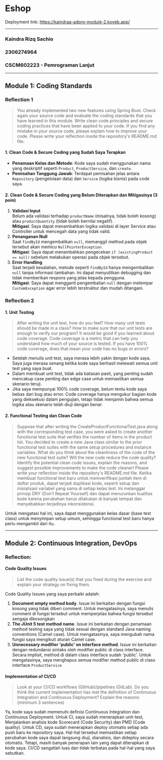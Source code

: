 # Eshop
Deployment link: https://kaindraa-adpro-module-2.koyeb.app/

---
### Kaindra Rizq Sachio
### 2306274964   
### CSCM602223 - Pemrograman Lanjut

---
## Module 1: Coding Standards
### Reflection 1
> You already implemented two new features using Spring Boot. Check again your source code and evaluate the coding standards that you have learned in this module. Write clean code principles and secure coding practices that have been applied to your code.  If you find any mistake in your source code, please explain how to improve your code. Please write your reflection inside the repository's README.md file.

#### 1. Clean Code & Secure Coding yang Sudah Saya Terapkan
- **Penamaan Kelas dan Metode**: Kode saya sudah menggunakan nama yang deskriptif seperti `Product`, `ProductService`, dan `create`.
- **Pemisahan Tanggung Jawab**: Terdapat pemisahan jelas antara `Repository` (pengelolaan data) dan `Service` (logika bisnis) pada code saya.

#### 2. Clean Code & Secure Coding yang Belum Diterapkan dan Mitigasinya (3 poin)
1. **Validasi Input**  
   Belum ada validasi terhadap `productName` (misalnya, tidak boleh kosong) atau `productQuantity` (tidak boleh bernilai negatif).  
   **Mitigasi**: Saya dapat menambahkan logika validasi di layer Service atau Controller untuk mencegah data yang tidak valid.
2. **Penanganan Null**  
   Saat `findById` mengembalikan `null`, memanggil method pada objek tersebut akan memicu `NullPointerException`.  
   **Mitigasi**: Saya dapat menambahkan pengecekan `if (existingProduct == null)` sebelum melakukan operasi pada objek tersebut.
3. **Error Handling**  
   Saat terjadi kesalahan, metode seperti `findById` hanya mengembalikan `null` tanpa informasi tambahan. Ini dapat menyulitkan debugging dan tidak memberikan respons yang jelas kepada pengguna.  
   **Mitigasi**: Saya dapat mengganti pengembalian `null` dengan melempar `CustomException` agar error lebih terstruktur dan mudah ditangani.

### Reflection 2

#### 1. Unit Testing
> After writing the unit test, how do you feel? How many unit tests should be made in a class? How to make sure that our unit tests are enough to verify our program? It would be good if you learned about code coverage. Code coverage is a metric that can help you understand how much of your source is tested. If you have 100% code coverage, does that mean your code has no bugs or errors?
- Setelah menulis unit test, saya merasa lebih yakin dengan kode saya. Saya juga merasa senang ketika kode saya berhasil melewati semua unit test yang saya buat.
- Dalam membuat unit test, tidak ada batasan pasti, yang penting sudah mencakup case penting dan edge case untuk memastikan semua skenario teruji.
- Jika saya mempunyai 100% code coverage, belum tentu kode saya bebas dari bug atau error. Code coverage hanya mengukur bagian kode yang dieksekusi dalam pengujian, tetapi tidak menjamin bahwa semua logika atau skenario telah diuji dengan benar.

#### 2. Functional Testing dan Clean Code
> Suppose that after writing the CreateProductFunctionalTest.java along with the corresponding test case, you were asked to create another functional test suite that verifies the number of items in the product list. You decided to create a new Java class similar to the prior functional test suites with the same setup procedures and instance variables.
What do you think about the cleanliness of the code of the new functional test suite? Will the new code reduce the code quality? Identify the potential clean code issues, explain the reasons, and suggest possible improvements to make the code cleaner! Please write your reflection inside the repository's README.md file.
Ketika membuat functional test baru untuk memverifikasi jumlah item di daftar produk, dapat terjadi duplikasi kode, seperti setup dan inisialisasi variabel yang sama di setiap kelas test. Ini melanggar prinsip DRY (Don’t Repeat Yourself) dan dapat menurunkan kualitas kode karena perubahan harus dilakukan di banyak tempat dan menyebabkan terjadinya inkonsistensi.

Untuk mengatasi hal ini, saya dapat menggunakan kelas dasar (base test class) untuk menyimpan setup umum, sehingga functional test baru hanya perlu mengambil dari itu.

---
## Module 2: Continuous Integration, DevOps

### Reflection:

#### Code Quality Issues
> List the code quality issue(s) that you fixed during the exercise and explain your strategy on fixing them.

Code Quality Issues yang saya perbaiki adalah:
1. **Document empty method body**. Issue ini berkaitan dengan fungsi kosong yang tidak diberi comment. Untuk mengatasinya, saya menulis comment di fungsi tersebut untuk memperjelas bahwa fungsi tersebut sengaja dikosongkan
2. **The JUnit 5 test method name**. Issue ini berkaitan dengan penamaan method testing saya yang tidak sesuai dengan standard Java naming conventions (Camel case). Untuk mengatasinya, saya mengubah nama fungsi saya mengikuti aturan Camel case.
3. **Unnecessary modifier 'public' on interface method**. Issue ini berkaitan dengan redundansi sintaks oleh modifier public di class interface. Secara implisit, method di dalam class interface sudah 'public'. Untuk mengatasinya, saya menghapus semua modifier method public di class interface ``ProductService``

#### Implementation of CI/CD
> Look at your CI/CD workflows (GitHub)/pipelines (GitLab). Do you think the current implementation has met the definition of Continuous Integration and Continuous Deployment? Explain the reasons (minimum 3 sentences)

Ya, kode saya sudah memenuhi definisi Continuous Integration dan Continuous Deployment. Untuk CI, saya sudah menerapkan unit-test, Menjalankan analisis kode Scorecard (Code Security) dan PMD (Code quality). Untuk CD, saya sudah menerapkan deploy otomatis setiap ada push baru ke repository saya. Hal-hal tersebut memastikan setiap perubahan kode saya dapat langsung diuji, dianalisis, dan dideploy secara otomatis.
Tetapi, masih banyak penerapan lain yang dapat diterapkan di kode saya. CI/CD sangatlah luas dan tidak terbatas pada hal-hal yang saya sebutkan.



